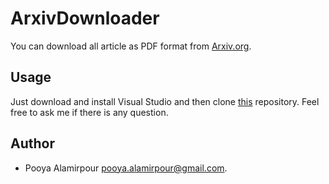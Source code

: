 # ArxivDownloader
You can download all article as PDF format from [Arxiv.org](Arxiv.org). 

## Usage
Just download and install Visual Studio and then clone [this](https://github.com/PooyaAlamirpour/ArxivDownloader) repository. Feel free to ask me if there is any question.

## Author
- Pooya Alamirpour [pooya.alamirpour@gmail.com](pooya.alamirpour@gmail.com).